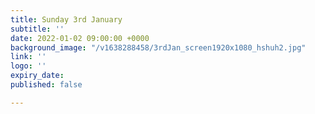 ```yaml
---
title: Sunday 3rd January
subtitle: ''
date: 2022-01-02 09:00:00 +0000
background_image: "/v1638288458/3rdJan_screen1920x1080_hshuh2.jpg"
link: ''
logo: ''
expiry_date: 
published: false

---
```

